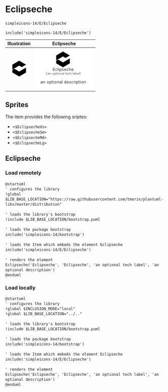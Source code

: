 # Eclipseche


```text
simpleicons-14/E/Eclipseche
```

```text
include('simpleicons-14/E/Eclipseche')
```



| Illustration | Eclipseche |
| :---: | :---: |
| ![illustration for Illustration](../../simpleicons-14/E/Eclipseche.png) | ![illustration for Eclipseche](../../simpleicons-14/E/Eclipseche.Local.png) |



## Sprites
The item provides the following sriptes:

- `<$EclipsecheXs>`
- `<$EclipsecheSm>`
- `<$EclipsecheMd>`
- `<$EclipsecheLg>`





## Eclipseche

### Load remotely
```plantuml
@startuml
' configures the library
!global $LIB_BASE_LOCATION="https://raw.githubusercontent.com/tmorin/plantuml-libs/master/distribution"

' loads the library's bootstrap
!include $LIB_BASE_LOCATION/bootstrap.puml

' loads the package bootstrap
include('simpleicons-14/bootstrap')

' loads the Item which embeds the element Eclipseche
include('simpleicons-14/E/Eclipseche')

' renders the element
Eclipseche('Eclipseche', 'Eclipseche', 'an optional tech label', 'an optional description')
@enduml
```

### Load locally
```plantuml
@startuml
' configures the library
!global $INCLUSION_MODE="local"
!global $LIB_BASE_LOCATION="../.."

' loads the library's bootstrap
!include $LIB_BASE_LOCATION/bootstrap.puml

' loads the package bootstrap
include('simpleicons-14/bootstrap')

' loads the Item which embeds the element Eclipseche
include('simpleicons-14/E/Eclipseche')

' renders the element
Eclipseche('Eclipseche', 'Eclipseche', 'an optional tech label', 'an optional description')
@enduml
```

